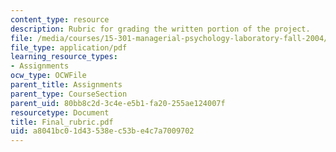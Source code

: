 ```yaml
---
content_type: resource
description: Rubric for grading the written portion of the project.
file: /media/courses/15-301-managerial-psychology-laboratory-fall-2004/a8041bc01d43538ec53be4c7a7009702_Final_rubric.pdf
file_type: application/pdf
learning_resource_types:
- Assignments
ocw_type: OCWFile
parent_title: Assignments
parent_type: CourseSection
parent_uid: 80bb8c2d-3c4e-e5b1-fa20-255ae124007f
resourcetype: Document
title: Final_rubric.pdf
uid: a8041bc0-1d43-538e-c53b-e4c7a7009702
---
```

